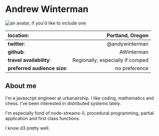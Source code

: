 # Andrew Winterman
![an avatar, if you'd like to include
one](https://1.gravatar.com/avatar/e0a902b9b106cfc9a991d2d05a5fe298?d=https%3A%2F%2Fidenticons.github.com%2F10f4f6189c45fdfe0e849e3e49a1176f.png&r=x&s=440)

| **location**: | Portland, Oregon |
|:--------------|---------------------:|
| **twitter**:  | @andywinterman   |
| **github**:   | AWinterman     |
| **travel availability**: | Regionally, especially if comped|
| **preferred audience size**: | no preference |

## About me

I'm a javascript engineer at urbanairship. I like coding, mathematics and
chess. I've been interested in distributed systems lately.

I'm especially fond of node-streams-II, procedural programming, partial
application and first class functions.

I know d3 pretty well.
